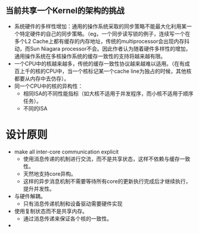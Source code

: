 ## 当前共享一个Kernel的架构的挑战
- 系统硬件的多样性增加：通用的操作系统采取的同步策略不能最大化利用某一个特定硬件的自己的同步策略。（eg，一个同步读写锁的例子，连续写一个在多个L2 Cache上都有缓存的内存地址，传统的multiprocessor会出现内存抖动，而Sun Niagara processor不会。因此作者认为随着硬件多样性的增加，通用操作系统在多核操作系统的缓存一致性的支持将越来越有限。
- 一个CPU中的核越来越多，传统的缓存一致性协议越来越难以适用。（在有成百上千的核的CPU中，当一个核标记某一个cache line为独占的时候，其他核都要从内存中去仿存）。
- 同一个CPU中的核的异构性：
	- 相同ISA的不同性能指标（如大核不适用于并发程序，而小核不适用于顺序任务）。
	- 不同的ISA

# 设计原则
- make all inter-core communication explicit
	- 使用消息传递的机制进行交流，而不是共享状态，这样不依赖与缓存一致性。
	- 天然地支持core异构。
	- 这样的异步消息机制不需要等待所有core的更新执行完成后才继续执行，提升并发性。
- 与硬件解耦。
	- 只有消息传递机制和设备驱动需要硬件实现
- 使用复制状态而不是共享内存。
	- 通过消息传递来保证各个核的一致性。
- 